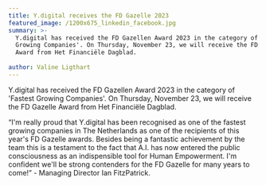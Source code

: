 ```yaml
---
title: Y.digital receives the FD Gazelle 2023
featured_image: /1200x675_linkedin_facebook.jpg
summary: >-
  Y.digital has received the FD Gazellen Award 2023 in the category of 'Fastest
  Growing Companies'. On Thursday, November 23, we will receive the FD Gazelle
  Award from Het Financiële Dagblad.
   
author: Valine Ligthart
---
```


Y.digital has received the FD Gazellen Award 2023 in the category of 'Fastest Growing Companies'. On Thursday, November 23, we will receive the FD Gazelle Award from Het Financiële Dagblad.

 

“I'm really proud that Y.digital has been recognised as one of the fastest growing companies in The Netherlands as one of the recipients of this year's FD Gazelle awards. Besides being a fantastic achievement by the team this is a testament to the fact that A.I. has now entered the public consciousness as an indispensible tool for Human Empowerment. I'm confident we'll be strong contenders for the FD Gazelle for many years to come!” - Managing Director Ian FitzPatrick.
